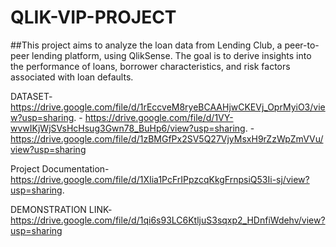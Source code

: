 # QLIK-VIP-PROJECT
##This project aims to analyze the loan data from Lending Club, a peer-to-peer lending platform, using QlikSense. The goal is to derive insights into the performance of loans, borrower characteristics, and risk factors associated with loan defaults. 

DATASET-https://drive.google.com/file/d/1rEccveM8ryeBCAAHjwCKEVj_OprMyiO3/view?usp=sharing.
      - https://drive.google.com/file/d/1VY-wvwIKjWjSVsHcHsug3Gwn78_BuHp6/view?usp=sharing.
      - https://drive.google.com/file/d/1zBMGfPx2SV5Q27VjyMsxH9rZzWpZmVVu/view?usp=sharing


Project Documentation- https://drive.google.com/file/d/1XIia1PcFrIPpzcqKkgFrnpsiQ53Ii-sj/view?usp=sharing.


DEMONSTRATION LINK-https://drive.google.com/file/d/1qi6s93LC6KtljuS3sqxp2_HDnfiWdehv/view?usp=sharing
